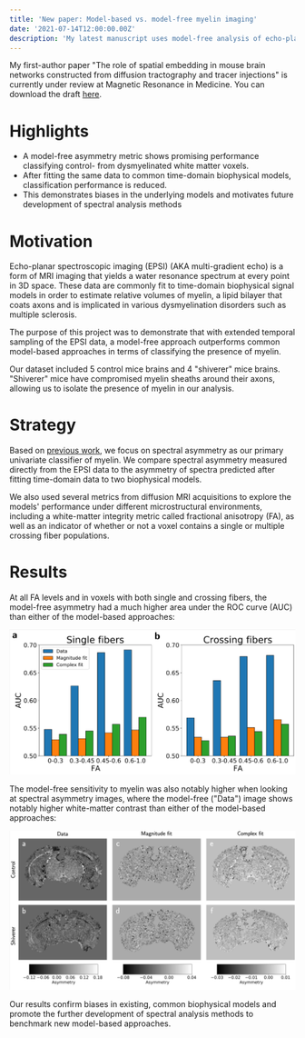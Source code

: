 ```yaml
---
title: 'New paper: Model-based vs. model-free myelin imaging'
date: '2021-07-14T12:00:00.00Z'
description: 'My latest manuscript uses model-free analysis of echo-planar spectroscopic imaging to show that fitting data to common biophysical models lowers myelin classification performance.'
---
```


My first-author paper "The role of spatial embedding in mouse brain networks
constructed from diffusion tractography and tracer injections" is currently
under review at Magnetic Resonance in Medicine. You can download the draft <a
href="/myelin_paper.pdf" target="_blank" rel="noreferrer">here</a>.

# Highlights 

- A model-free asymmetry metric shows promising performance classifying control-
from dysmyelinated white matter voxels.
- After fitting the same data to common time-domain biophysical models,
classification performance is reduced.
- This demonstrates biases in the underlying models and motivates future
development of spectral analysis methods


# Motivation

Echo-planar spectroscopic imaging (EPSI) (AKA multi-gradient echo) is a form of
MRI imaging that yields a water resonance spectrum at every point in 3D
space. These data are commonly fit to time-domain biophysical signal models in
order to estimate relative volumes of myelin, a lipid bilayer that coats axons
and is implicated in various dysmyelination disorders such as multiple
sclerosis.

The purpose of this project was to demonstrate that with extended temporal
sampling of the EPSI data, a model-free approach outperforms common model-based
approaches in terms of classifying the presence of myelin.

Our dataset included 5 control mice brains and 4 "shiverer" mice
brains. "Shiverer" mice have compromised myelin sheaths around their axons,
allowing us to isolate the presence of myelin in our analysis.

# Strategy

Based on [previous
work](https://onlinelibrary.wiley.com/doi/abs/10.1002/mrm.28440), we focus on
spectral asymmetry as our primary univariate classifier of myelin. We compare
spectral asymmetry measured directly from the EPSI data to the asymmetry of
spectra predicted after fitting time-domain data to two biophysical models.

We also used several metrics from diffusion MRI acquisitions to explore the
models' performance under different microstructural environments, including a
white-matter integrity metric called fractional anisotropy (FA), as well as an
indicator of whether or not a voxel contains a single or multiple crossing fiber
populations.

# Results
At all FA levels and in voxels with both single and crossing fibers, 
the model-free asymmetry had a much higher area under the ROC curve (AUC)
than either of the model-based approaches:

![](./aucs.png)

The model-free sensitivity to myelin was also notably higher when looking at
spectral asymmetry images, where the model-free ("Data") image shows notably
higher white-matter contrast than either of the model-based approaches:

![](./slices.png)


Our results confirm biases in existing, common biophysical models and promote
the further development of spectral analysis methods to benchmark new
model-based approaches.
